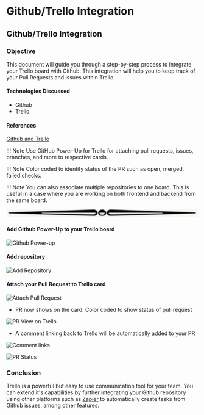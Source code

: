 # Github/Trello Integration

## Github/Trello Integration

### Objective

This document will guide you through a step-by-step process to integrate your Trello board with Github. This integration will help you to keep track of your Pull Requests and issues within Trello.

#### Technologies Discussed

* Github
* Trello

#### References

[Github and Trello](https://blog.trello.com/github-and-trello-integrate-your-commits)

!!! Note Use GitHub Power-Up for Trello for attaching pull requests, issues, branches, and more to respective cards.

!!! Note Color coded to identify status of the PR such as open, merged, failed checks.

!!! Note You can also associate multiple repositories to one board. This is useful in a case where you are working on both frontend and backend from the same board.

![](<../../.gitbook/assets/image (24).png>)

#### Add Github Power-Up to your Trello board

![Github Power-up](https://github.com/Lambda-School-Labs/gitbook-labs-guides/tree/1b9f095385cbf02520a451e3ea7ed75d8d417963/assets/images/github-trello/add-github-powerup.png)

#### Add repository

![Add Repository](https://github.com/Lambda-School-Labs/gitbook-labs-guides/tree/1b9f095385cbf02520a451e3ea7ed75d8d417963/assets/images/github-trello/add-repo.png)

#### Attach your Pull Request to Trello card

![Attach Pull Request](https://github.com/Lambda-School-Labs/gitbook-labs-guides/tree/1b9f095385cbf02520a451e3ea7ed75d8d417963/assets/images/github-trello/attach-pr.png)

* PR now shows on the card. Color coded to show status of pull request

![PR View on Trello](https://github.com/Lambda-School-Labs/gitbook-labs-guides/tree/1b9f095385cbf02520a451e3ea7ed75d8d417963/assets/images/github-trello/pr-view.png)

* A comment linking back to Trello will be automatically added to your PR

![Comment links](https://github.com/Lambda-School-Labs/gitbook-labs-guides/tree/1b9f095385cbf02520a451e3ea7ed75d8d417963/assets/images/github-trello/comments-links.png)

![PR Status](https://github.com/Lambda-School-Labs/gitbook-labs-guides/tree/1b9f095385cbf02520a451e3ea7ed75d8d417963/assets/images/github-trello/pr-status.png)

### Conclusion

Trello is a powerful but easy to use communication tool for your team. You can extend it's capabilities by further integrating your Github repository using other platforms such as [Zapier](https://zapier.com/apps/github/integrations/trello) to automatically create tasks from Github issues, among other features.
